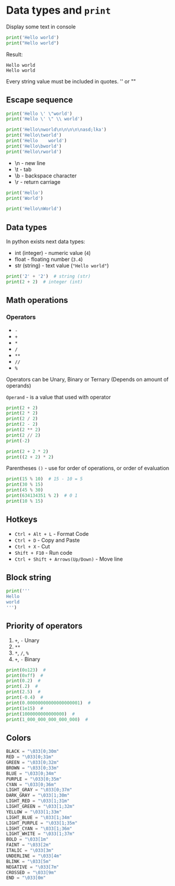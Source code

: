 # Data types and ```print```

Display some text in console

```python
print('Hello world')
print("Hello world")
```

Result:

```commandline
Hello world
Hello world
```

Every string value must be included in quotes. '' or ""

## Escape sequence

```python
print('Hello \' \"world')
print('Hello \' \" \\ world')

print('Hello\nworld\n\n\n\n\nasd;lka')
print('Hello\tworld')
print('Hello    world')
print('Hello\bworld')
print('Hello\rworld')
```

- \n - new line
- \t - tab
- \b - backspace character
- \r - return carriage

```python
print('Hello')
print('World')

print('Hello\nWorld')
```

## Data types

In python exists next data types:

- int (integer) - numeric value (```4```)
- float - floating number (```3.4```)
- str (string) - text value (```"Hello world"```)

```python
print('2' + '2')  # string (str)
print(2 + 2)  # integer (int)
```

## Math operations

### Operators

- ```-```
- ```+```
- ```*```
- ```/```
- ```**```
- ```//```
- ```%```

Operators can be Unary, Binary or Ternary (Depends on amount of operands)

```Operand``` - is a value that used with operator

```python
print(2 + 2)
print(2 * 2)
print(2 / 2)
print(2 - 2)
print(2 ** 2)
print(2 // 2)
print(-2)

print(2 + 2 * 2)
print((2 + 2) * 2)
```

Parentheses ```()``` - use for order of operations, or order of evaluation

```python
print(15 % 10)  # 15 - 10 = 5
print(30 % 15)
print(45 % 30)
print(634134351 % 2)  # 0 1
print(10 % 15)
```

## Hotkeys

- ```Ctrl + Alt + L``` - Format Code
- ```Ctrl + D``` - Copy and Paste
- ```Ctrl + X``` - Cut
- ```Shift + F10``` - Run code
- ```Ctrl + Shift + Arrows(Up/Down)``` - Move line

## Block string

```python
print('''
Hello
world
''')
```

## Priority of operators

1. ```+```, ```-``` Unary
2. ```**```
3. ```*```, ```/```, ```%```
4. ```+```, ```-``` Binary

```python
print(0o123)  #
print(0xff)  #
print(0.2)  #
print(.2)  #
print(2.5)  #
print(-0.4)  #
print(0.00000000000000000001)  #
print(1e15)  #
print(1000000000000000)  #
print(1_000_000_000_000_000)  #
```

## Colors

```python
BLACK = "\033[0;30m"
RED = "\033[0;31m"
GREEN = "\033[0;32m"
BROWN = "\033[0;33m"
BLUE = "\033[0;34m"
PURPLE = "\033[0;35m"
CYAN = "\033[0;36m"
LIGHT_GRAY = "\033[0;37m"
DARK_GRAY = "\033[1;30m"
LIGHT_RED = "\033[1;31m"
LIGHT_GREEN = "\033[1;32m"
YELLOW = "\033[1;33m"
LIGHT_BLUE = "\033[1;34m"
LIGHT_PURPLE = "\033[1;35m"
LIGHT_CYAN = "\033[1;36m"
LIGHT_WHITE = "\033[1;37m"
BOLD = "\033[1m"
FAINT = "\033[2m"
ITALIC = "\033[3m"
UNDERLINE = "\033[4m"
BLINK = "\033[5m"
NEGATIVE = "\033[7m"
CROSSED = "\033[9m"
END = "\033[0m"
```